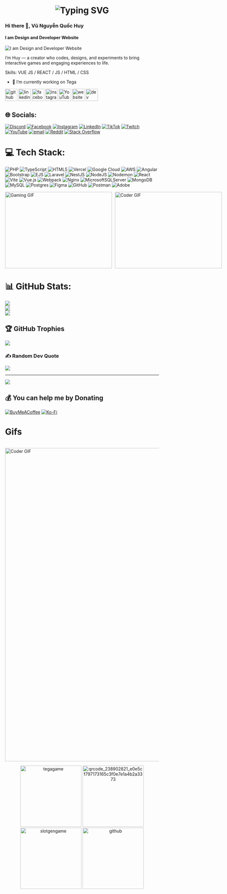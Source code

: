 <h1 align="center">
  <img src="https://readme-typing-svg.herokuapp.com?size=30&duration=3000&color=00C2FF&center=true&vCenter=true&width=500&lines=Hi+I'm+Vũ+Nguyễn+Quốc+Huy;Website+Developer;Welcome+to+my+GitHub!" alt="Typing SVG" />
</h1>

### Hi there 👋, Vũ Nguyễn Quốc Huy
#### I am Design and Developer Website 
![I am Design and Developer Website ](https://arturssmirnovs.github.io/github-profile-readme-generator/images/banner.png)

I’m Huy — a creator who codes, designs, and experiments to bring interactive games and engaging experiences to life.

Skills: VUE JS / REACT / JS / HTML / CSS

- 🔭 I’m currently working on Tega 

[<img src='https://cdn.jsdelivr.net/npm/simple-icons@3.0.1/icons/github.svg' alt='github' height='40'>](https://github.com/huytega)  [<img src='https://cdn.jsdelivr.net/npm/simple-icons@3.0.1/icons/linkedin.svg' alt='linkedin' height='40'>](https://www.linkedin.com/in/huy-vũ-2b8a0337a//)  [<img src='https://cdn.jsdelivr.net/npm/simple-icons@3.0.1/icons/facebook.svg' alt='facebook' height='40'>](https://www.facebook.com/profile.php?id=61578278228242)  [<img src='https://cdn.jsdelivr.net/npm/simple-icons@3.0.1/icons/instagram.svg' alt='instagram' height='40'>](https://www.instagram.com/huytega/)  [<img src='https://cdn.jsdelivr.net/npm/simple-icons@3.0.1/icons/youtube.svg' alt='YouTube' height='40'>](https://www.youtube.com/channel//@HuyTega)  [<img src='https://cdn.jsdelivr.net/npm/simple-icons@3.0.1/icons/icloud.svg' alt='website' height='40'>](https://tega.com.vn/) [<img src='https://cdn.jsdelivr.net/npm/simple-icons@3.0.1/icons/dev-dot-to.svg' alt='dev' height='40'>](https://dev.to/huyvutega)    


## 🌐 Socials:
[![Discord](https://img.shields.io/badge/Discord-%237289DA.svg?logo=discord&logoColor=white)](https://discord.gg/https://discord.com/) [![Facebook](https://img.shields.io/badge/Facebook-%231877F2.svg?logo=Facebook&logoColor=white)](https://facebook.com/profile.php?id=61578278228242&locale=vi_VN) [![Instagram](https://img.shields.io/badge/Instagram-%23E4405F.svg?logo=Instagram&logoColor=white)](https://instagram.com/huytega) [![LinkedIn](https://img.shields.io/badge/LinkedIn-%230077B5.svg?logo=linkedin&logoColor=white)](https://www.linkedin.com/in/huy-v%C5%A9-2b8a0337a/) [![TikTok](https://img.shields.io/badge/TikTok-%23000000.svg?logo=TikTok&logoColor=white)](https://www.tiktok.com/@huyvutega) [![Twitch](https://img.shields.io/badge/Twitch-%239146FF.svg?logo=Twitch&logoColor=white)](https://twitch.tv/huyvutega) [![YouTube](https://img.shields.io/badge/YouTube-%23FF0000.svg?logo=YouTube&logoColor=white)](https://www.youtube.com/@HuyTega) [![email](https://img.shields.io/badge/Email-D14836?logo=gmail&logoColor=white)](mailto:vunguyenquochuy200000@gmail.com) [![Reddit](https://img.shields.io/badge/Reddit-%23FF4500.svg?logo=Reddit&logoColor=white)](https://www.reddit.com/user/Low_Practice3477/) [![Stack Overflow](https://img.shields.io/badge/-Stackoverflow-FE7A16?logo=stack-overflow&logoColor=white)](https://stackoverflow.com/users/31279695/huy-vũ)  

# 💻 Tech Stack:
![PHP](https://img.shields.io/badge/php-%23777BB4.svg?style=for-the-badge&logo=php&logoColor=white) ![TypeScript](https://img.shields.io/badge/typescript-%23007ACC.svg?style=for-the-badge&logo=typescript&logoColor=white) ![HTML5](https://img.shields.io/badge/html5-%23E34F26.svg?style=for-the-badge&logo=html5&logoColor=white) ![Vercel](https://img.shields.io/badge/vercel-%23000000.svg?style=for-the-badge&logo=vercel&logoColor=white) ![Google Cloud](https://img.shields.io/badge/GoogleCloud-%234285F4.svg?style=for-the-badge&logo=google-cloud&logoColor=white) ![AWS](https://img.shields.io/badge/AWS-%23FF9900.svg?style=for-the-badge&logo=amazon-aws&logoColor=white) ![Angular](https://img.shields.io/badge/angular-%23DD0031.svg?style=for-the-badge&logo=angular&logoColor=white) ![Bootstrap](https://img.shields.io/badge/bootstrap-%238511FA.svg?style=for-the-badge&logo=bootstrap&logoColor=white) ![EJS](https://img.shields.io/badge/ejs-%23B4CA65.svg?style=for-the-badge&logo=ejs&logoColor=black) ![Laravel](https://img.shields.io/badge/laravel-%23FF2D20.svg?style=for-the-badge&logo=laravel&logoColor=white) ![NestJS](https://img.shields.io/badge/nestjs-%23E0234E.svg?style=for-the-badge&logo=nestjs&logoColor=white) ![NodeJS](https://img.shields.io/badge/node.js-6DA55F?style=for-the-badge&logo=node.js&logoColor=white) ![Nodemon](https://img.shields.io/badge/NODEMON-%23323330.svg?style=for-the-badge&logo=nodemon&logoColor=%BBDEAD) ![React](https://img.shields.io/badge/react-%2320232a.svg?style=for-the-badge&logo=react&logoColor=%2361DAFB) ![Vite](https://img.shields.io/badge/vite-%23646CFF.svg?style=for-the-badge&logo=vite&logoColor=white) ![Vue.js](https://img.shields.io/badge/vue.js-%2335495e.svg?style=for-the-badge&logo=vuedotjs&logoColor=%234FC08D) ![Webpack](https://img.shields.io/badge/webpack-%238DD6F9.svg?style=for-the-badge&logo=webpack&logoColor=black) ![Nginx](https://img.shields.io/badge/nginx-%23009639.svg?style=for-the-badge&logo=nginx&logoColor=white) ![MicrosoftSQLServer](https://img.shields.io/badge/Microsoft%20SQL%20Server-CC2927?style=for-the-badge&logo=microsoft%20sql%20server&logoColor=white) ![MongoDB](https://img.shields.io/badge/MongoDB-%234ea94b.svg?style=for-the-badge&logo=mongodb&logoColor=white) ![MySQL](https://img.shields.io/badge/mysql-4479A1.svg?style=for-the-badge&logo=mysql&logoColor=white) ![Postgres](https://img.shields.io/badge/postgres-%23316192.svg?style=for-the-badge&logo=postgresql&logoColor=white) ![Figma](https://img.shields.io/badge/figma-%23F24E1E.svg?style=for-the-badge&logo=figma&logoColor=white) ![GitHub](https://img.shields.io/badge/github-%23121011.svg?style=for-the-badge&logo=github&logoColor=white) ![Postman](https://img.shields.io/badge/Postman-FF6C37?style=for-the-badge&logo=postman&logoColor=white) ![Adobe](https://img.shields.io/badge/adobe-%23FF0000.svg?style=for-the-badge&logo=adobe&logoColor=white)

<div style="display: flex; gap: 10px;">
  <img src="https://media.giphy.com/media/26tn33aiTi1jkl6H6/giphy.gif" alt="Gaming GIF" width="350" height="250" />
  <img src="https://miro.medium.com/max/1360/0*7Q3yvSIv_t0ioJ-Z.gif" alt="Coder GIF" width="350" height="250" />
</div>


# 📊 GitHub Stats:
![](https://github-readme-stats.vercel.app/api?username=Huytega&theme=dark&hide_border=false&include_all_commits=false&count_private=false)<br/>
![](https://nirzak-streak-stats.vercel.app/?user=Huytega&theme=dark&hide_border=false)<br/>
![](https://github-readme-stats.vercel.app/api/top-langs/?username=Huytega&theme=dark&hide_border=false&include_all_commits=false&count_private=false&layout=compact)

## 🏆 GitHub Trophies
![](https://github-profile-trophy.vercel.app/?username=Huytega&theme=radical&no-frame=false&no-bg=false&margin-w=4)

### ✍️ Random Dev Quote
![](https://quotes-github-readme.vercel.app/api?type=horizontal&theme=radical)

---
[![](https://visitcount.itsvg.in/api?id=Huytega&icon=0&color=0)](https://visitcount.itsvg.in)



  ## 💰 You can help me by Donating
  [![BuyMeACoffee](https://img.shields.io/badge/Buy%20Me%20a%20Coffee-ffdd00?style=for-the-badge&logo=buy-me-a-coffee&logoColor=black)](https://buymeacoffee.com/vunguyenquochuy) 
  [![Ko-Fi](https://img.shields.io/badge/Ko--fi-F16061?style=for-the-badge&logo=ko-fi&logoColor=white)](https://ko-fi.com/vunguyenquochuy)
  
<!-- Proudly created with GPRM ( https://gprm.itsvg.in ) -->

# Gifs
<br>
<img alt="Coder GIF" height=1024 width=1024 src="https://physicsgurukul.files.wordpress.com/2019/02/character-1.gif" />
<br>

<p align="center">
  <img width="200" height="200" alt="tegagame" src="https://github.com/user-attachments/assets/0c1bae00-d556-4914-bb2c-87fef39ab784" />
  <img width="200" height="200" alt="qrcode_238902821_e0e5cf797173165c3f0e7e1a4b2a3373" src="https://github.com/user-attachments/assets/2cebc642-00dd-4157-bf3f-706643cc29e2" />
  <img width="200" height="200" alt="slotgengame" src="https://github.com/user-attachments/assets/ff434119-b1c2-483b-b5be-cf6066675fea" />
  <img width="200" height="200" alt="github" src="https://github.com/user-attachments/assets/b84d07be-834d-44ec-90bf-a241744ef3fd" />
</p>


